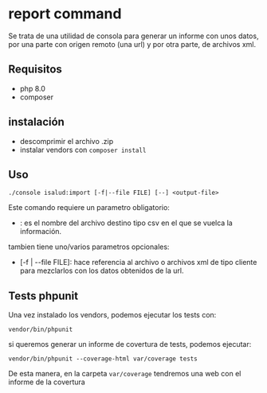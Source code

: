 # report command
Se trata de una utilidad de consola para generar un informe con unos datos, por una parte con origen remoto (una url)
y por otra parte, de archivos xml.
## Requisitos
 - php 8.0
 - composer
## instalación
 - descomprimir el archivo .zip
 - instalar vendors con `composer install`
## Uso
```
./console isalud:import [-f|--file FILE] [--] <output-file>
```
Este comando requiere un parametro obligatorio:
- <output-file>: es el nombre del archivo destino tipo csv en el que se vuelca la información.

tambien tiene uno/varios parametros opcionales:
- [-f | --file FILE]: hace referencia al archivo o archivos xml de tipo cliente para mezclarlos con los
datos obtenidos de la url.
  
## Tests phpunit
Una vez instalado los vendors, podemos ejecutar los tests con:
```
vendor/bin/phpunit
```
si queremos generar un informe de covertura de tests, podemos ejecutar:
```
vendor/bin/phpunit --coverage-html var/coverage tests
``` 
De esta manera, en la carpeta `var/coverage` tendremos una web con el informe de la covertura

